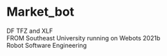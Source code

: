 # Market_bot
DF TFZ and XLF  
FROM Southeast University
running on Webots 2021b  
Robot Software Engineering
